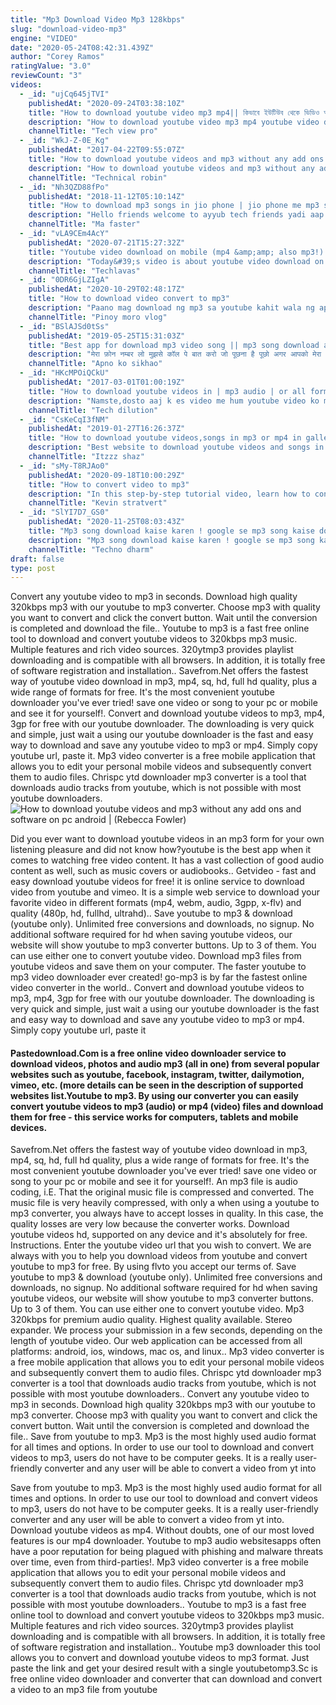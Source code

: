 ```yaml
---
title: "Mp3 Download Video Mp3 128kbps"
slug: "download-video-mp3"
engine: "VIDEO"
date: "2020-05-24T08:42:31.439Z"
author: "Corey Ramos"
ratingValue: "3.0"
reviewCount: "3"
videos:
  - _id: "ujCq645jTVI"
    publishedAt: "2020-09-24T03:38:10Z"
    title: "How to download youtube video mp3 mp4|| কিভাবে ইউটিউব থেকে ভিডিও অডিও ডাউনলোড করব"
    description: "How to download youtube video mp3 mp4 youtube video download audio video কিভাবে ইউটিউব থেকে ভিডিও অডিও ডাউনলোড করব assalamu alaikum.. In this video i"
    channelTitle: "Tech view pro"
  - _id: "WkJ-Z-0E_Kg"
    publishedAt: "2017-04-22T09:55:07Z"
    title: "How to download youtube videos and mp3 without any add ons and software on pc android |"
    description: "How to download youtube videos and mp3 without any add ons and software on pc android video to mp3 converter _visit the site"
    channelTitle: "Technical robin"
  - _id: "Nh3QZD88fPo"
    publishedAt: "2018-11-12T05:10:14Z"
    title: "How to download mp3 songs in jio phone | jio phone me mp3 song kaise download kare aasan tarika"
    description: "Hello friends welcome to ayyub tech friends yadi aap aapne jio phone me mp3 songs download kerna chahte ho toh aapke liye video bohot important ho"
    channelTitle: "Ma faster"
  - _id: "vLA9CEm4AcY"
    publishedAt: "2020-07-21T15:27:32Z"
    title: "Youtube video download on mobile (mp4 &amp;amp; also mp3!) | iphone &amp;amp; ipad"
    description: "Today&#39;s video is about youtube video download on mobile in 2020 (watch until the end). With this app, you will easily be able to download a video on iphone"
    channelTitle: "Techlavas"
  - _id: "0DR6GjLZIgA"
    publishedAt: "2020-10-29T02:48:17Z"
    title: "How to download video convert to mp3"
    description: "Paano mag download ng mp3 sa youtube kahit wala ng apps mp3 converter free download mp3 without any applications #pinoymorovlog."
    channelTitle: "Pinoy moro vlog"
  - _id: "BSlAJSd0tSs"
    publishedAt: "2019-05-25T15:31:03Z"
    title: "Best app for download mp3 video song || mp3 song download app || full hd video song download app"
    description: "मेरा फ़ोन नम्बर लो मुझसे कॉल पे बात करो जो पूछना है पूछो अगर आपको मेरा नम्बर चाहिए तो आप इस लिंक पे टच कर के इस वीडियो"
    channelTitle: "Apno ko sikhao"
  - _id: "HKcMPOiQCkU"
    publishedAt: "2017-03-01T01:00:19Z"
    title: "How to download youtube videos in | mp3 audio | or all formats with a simple trick"
    description: "Namste,dosto aaj k es video me hum youtube video ko mp3 audio song,mp4 format and or sabhi format me download karna sikhhenge. Sometimes people"
    channelTitle: "Tech dilution"
  - _id: "CsKeCqI3fNM"
    publishedAt: "2019-01-27T16:26:37Z"
    title: "How to download youtube videos,songs in mp3 or mp4 in gallery"
    description: "Best website to download youtube videos and songs in mp3 or mp4 both in direct gallery edit: new update on website so you will not be waiting for convert the"
    channelTitle: "Itzzz shaz"
  - _id: "sMy-T8RJAo0"
    publishedAt: "2020-09-18T10:00:29Z"
    title: "How to convert video to mp3"
    description: "In this step-by-step tutorial video, learn how to convert a video file (e.G. Mp4 or mkv) into an mp3 audio file format. 0:00 introduction 0:34 example video with"
    channelTitle: "Kevin stratvert"
  - _id: "SlYI7D7_GS0"
    publishedAt: "2020-11-25T08:03:43Z"
    title: "Mp3 song download kaise karen ! google se mp3 song kaise download kare ! how to download mp3 song"
    description: "Mp3 song download kaise karen ! google se mp3 song kaise download kare ! how to download mp3 song . Techno dharm , welcome to my youtube channel."
    channelTitle: "Techno dharm"
draft: false
type: post
---
```


Convert any youtube video to mp3 in seconds. Download high quality 320kbps mp3 with our youtube to mp3 converter. Choose mp3 with quality you want to convert and click the convert button. Wait until the conversion is completed and download the file.. Youtube to mp3 is a fast free online tool to download and convert youtube videos to 320kbps mp3 music. Multiple features and rich video sources. 320ytmp3 provides playlist downloading and is compatible with all browsers. In addition, it is totally free of software registration and installation.. Savefrom.Net offers the fastest way of youtube video download in mp3, mp4, sq, hd, full hd quality, plus a wide range of formats for free. It&#39;s the most convenient youtube downloader you&#39;ve ever tried! save one video or song to your pc or mobile and see it for yourself!. Convert and download youtube videos to mp3, mp4, 3gp for free with our youtube downloader. The downloading is very quick and simple, just wait a using our youtube downloader is the fast and easy way to download and save any youtube video to mp3 or mp4. Simply copy youtube url, paste it. Mp3 video converter is a free mobile application that allows you to edit your personal mobile videos and subsequently convert them to audio files. Chrispc ytd downloader mp3 converter is a tool that downloads audio tracks from youtube, which is not possible with most youtube downloaders.
![How to download youtube videos and mp3 without any add ons and software on pc android | (Rebecca Fowler)](https://i.ytimg.com/vi/WkJ-Z-0E_Kg/hqdefault.jpg "How to download youtube videos and mp3 without any add ons and software on pc android | (Rose Rogers)")

Did you ever want to download youtube videos in an mp3 form for your own listening pleasure and did not know how?youtube is the best app when it comes to watching free video content. It has a vast collection of good audio content as well, such as music covers or audiobooks.. Getvideo - fast and easy download youtube videos for free! it is online service to download video from youtube and vimeo. It is a simple web service to download your favorite video in different formats (mp4, webm, audio, 3gpp, x-flv) and quality (480p, hd, fullhd, ultrahd).. Save youtube to mp3 &amp; download (youtube only). Unlimited free conversions and downloads, no signup. No additional software required for hd when saving youtube videos, our website will show youtube to mp3 converter buttons. Up to 3 of them. You can use either one to convert youtube video. Download mp3 files from youtube videos and save them on your computer. The faster youtube to mp3 video downloader ever created! go-mp3 is by far the fastest online video converter in the world.. Convert and download youtube videos to mp3, mp4, 3gp for free with our youtube downloader. The downloading is very quick and simple, just wait a using our youtube downloader is the fast and easy way to download and save any youtube video to mp3 or mp4. Simply copy youtube url, paste it
<!--inArticleAds-->

<!--galleryOne-->

#### Pastedownload.Com is a free online video downloader service to download videos, photos and audio mp3 (all in one) from several popular websites such as youtube, facebook, instagram, twitter, dailymotion, vimeo, etc. (more details can be seen in the description of supported websites list.Youtube to mp3. By using our converter you can easily convert youtube videos to mp3 (audio) or mp4 (video) files and download them for free - this service works for computers, tablets and mobile devices.
<!--inArticleAds-->

<!--galleryTwo-->

Savefrom.Net offers the fastest way of youtube video download in mp3, mp4, sq, hd, full hd quality, plus a wide range of formats for free. It&#39;s the most convenient youtube downloader you&#39;ve ever tried! save one video or song to your pc or mobile and see it for yourself!. An mp3 file is audio coding, i.E. That the original music file is compressed and converted. The music file is very heavily compressed, with only a when using a youtube to mp3 converter, you always have to accept losses in quality. In this case, the quality losses are very low because the converter works. Download youtube videos hd, supported on any device and it&#39;s absolutely for free. Instructions. Enter the youtube video url that you wish to convert. We are always with you to help you download videos from youtube and convert youtube to mp3 for free. By using flvto you accept our terms of. Save youtube to mp3 &amp; download (youtube only). Unlimited free conversions and downloads, no signup. No additional software required for hd when saving youtube videos, our website will show youtube to mp3 converter buttons. Up to 3 of them. You can use either one to convert youtube video. Mp3 320kbps for premium audio quality. Highest quality available. Stereo expander. We process your submission in a few seconds, depending on the length of youtube video. Our web application can be accessed from all platforms: android, ios, windows, mac os, and linux.. Mp3 video converter is a free mobile application that allows you to edit your personal mobile videos and subsequently convert them to audio files. Chrispc ytd downloader mp3 converter is a tool that downloads audio tracks from youtube, which is not possible with most youtube downloaders.. Convert any youtube video to mp3 in seconds. Download high quality 320kbps mp3 with our youtube to mp3 converter. Choose mp3 with quality you want to convert and click the convert button. Wait until the conversion is completed and download the file.. Save from youtube to mp3. Mp3 is the most highly used audio format for all times and options. In order to use our tool to download and convert videos to mp3, users do not have to be computer geeks. It is a really user-friendly converter and any user will be able to convert a video from yt into
<!--galleryThree-->

Save from youtube to mp3. Mp3 is the most highly used audio format for all times and options. In order to use our tool to download and convert videos to mp3, users do not have to be computer geeks. It is a really user-friendly converter and any user will be able to convert a video from yt into. Download youtube videos as mp4. Without doubts, one of our most loved features is our mp4 downloader. Youtube to mp3 audio websitesapps often have a poor reputation for being plagued with phishing and malware threats over time, even from third-parties!. Mp3 video converter is a free mobile application that allows you to edit your personal mobile videos and subsequently convert them to audio files. Chrispc ytd downloader mp3 converter is a tool that downloads audio tracks from youtube, which is not possible with most youtube downloaders.. Youtube to mp3 is a fast free online tool to download and convert youtube videos to 320kbps mp3 music. Multiple features and rich video sources. 320ytmp3 provides playlist downloading and is compatible with all browsers. In addition, it is totally free of software registration and installation.. Youtube mp3 downloader this tool allows you to convert and download youtube videos to mp3 format. Just paste the link and get your desired result with a single youtubetomp3.Sc is free online video downloader and converter that can download and convert a video to an mp3 file from youtube